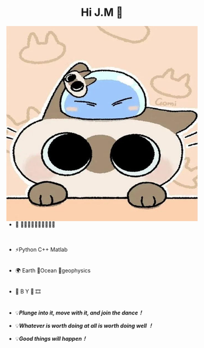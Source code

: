 <h1 align="center"> Hi J.M 👋</a></h1>

<a target="_blank" align="center">
 <img align="right" top="500" height="512" width="512"  src="https://github.com/PotatoXi/PotatoXi/blob/main/小豆泥.jpg">
</a>

-  🔭  🏃‍♀️🧗‍♀️🏊‍♀️🥎🏀🤖🐱  
<br><br>

-  ⚡Python  C++  Matlab 
<br><br>

-  🌍  Earth  🌊Ocean 🌙geophysics
<br><br>

-  🌱  B Y 📖 🎞️
<br><br>

-  💡***Plunge into it, move with it, and join the dance！***

-  💡***Whatever is worth doing at all is worth doing well ！***

-  💡***Good things will happen！***

<!--
**PotatoXi/PotatoXi** is a ✨ _special_ ✨ repository because its `README.md` (this file) appears on your GitHub profile.

Here are some ideas to get you started:

-  🌱  BiliBili 📖 🎞️  🔭 I’m currently working on ...
- 🌱 I’m currently learning ...
- 👯 I’m looking to collaborate on ...
- 🤔 I’m looking for help with ...
- 💬 Ask me about ...
- 📫 How to reach me: ...
- 😄 Pronouns: ...
- ⚡ C++ / Python 
- 🏃‍ 💡 
-->
